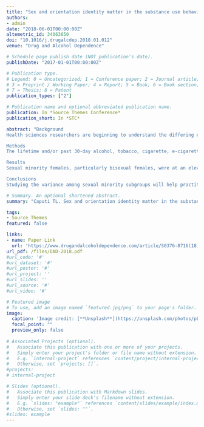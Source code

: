 ```yaml
---
title: "Sex and orientation identity matter in the substance use behaviors of sexual minority adolescents in the United States"
authors:
- admin
date: "2018-06-01T00:00:00Z"
altemetric_id: 34063650
doi: "10.1016/j.drugalcdep.2018.01.012"
venue: "Drug and Alcohol Dependence"

# Schedule page publish date (NOT publication's date). 
publishDate: "2017-01-01T00:00:00Z"

# Publication type.
# Legend: 0 = Uncategorized; 1 = Conference paper; 2 = Journal article;
# 3 = Preprint / Working Paper; 4 = Report; 5 = Book; 6 = Book section;
# 7 = Thesis; 8 = Patent 
publication_types: ["2"]

# Publication name and optional abbreviated publication name. 
publication: In *Source Themes Conference*
publication_short: In *STC*

abstract: "Background
Health sciences researchers are beginning to understand the differing experiences and health risks among sexual minority subgroups (i.e., those who describe themselves as homosexual/gay/lesbian, bisexual, or unsure/questioning). Such research can promote the allocation of resources to high-risk groups and the development of interventions tailored to their needs. The present study extends this line of research to substance use among adolescents.

Methods
The lifetime and/or past 30-day alcohol, tobacco, cigarette, e-cigarette, marijuana, prescription drug, and illicit drug use of sexual minority and heterosexual adolescents was analyzed using data from the 2015 National Youth Risk Behavior Survey. Controlling for confounders, separate logistic regression models were fit for each substance use outcome. A simulation-based strategy was employed to report adjusted risk ratios for each substance use outcome for each sexual minority subgroup.

Results
Sexual minority females, particularly bisexual females, were at an elevated risk for substance use. For example, compared to heterosexual females, sexual minority females were 1.35 (95%CI 1.16–1.56) times more likely to have used a substance in the past 30 days, and bisexual females had an even further elevated risk ratio (RR: 1.48, 95%CI 1.28–1.69).

Conclusions
Studying the variance among sexual minority subgroups will help practitioners, advocates, and policymakers identify high risk subgroups. In the case of substance use, this study suggests sexual minority females, particularly bisexual females, should become a target population for prevention and other interventions. The study conducts post-hoc analyses on secondary data, and so these results should be verified in more targeted studies."

# Summary. An optional shortened abstract.
summary: "Caputi TL. Sex and orientation identity matter in the substance use behaviors of sexual minority adolescents in the United States. Drug and Alcohol Dependence. 2018 Jun 1;187:142-8."

tags:
- Source Themes
featured: false

links:
- name: Paper Link
  url: 'https://www.drugandalcoholdependence.com/article/S0376-8716(18)30117-0/fulltext'
url_pdf: /files/DAD-2018.pdf
#url_code: '#'
#url_dataset: '#'
#url_poster: '#'
#url_project: ''
#url_slides: ''
#url_source: '#'
#url_video: '#'

# Featured image
# To use, add an image named `featured.jpg/png` to your page's folder. 
image:
  caption: 'Image credit: [**Unsplash**](https://unsplash.com/photos/pLCdAaMFLTE)'
  focal_point: ""
  preview_only: false
 
# Associated Projects (optional).
#   Associate this publication with one or more of your projects.
#   Simply enter your project's folder or file name without extension.
#   E.g. `internal-project` references `content/project/internal-project/index.md`.
#   Otherwise, set `projects: []`.
#projects:
# internal-project

# Slides (optional).
#   Associate this publication with Markdown slides.
#   Simply enter your slide deck's filename without extension.
#   E.g. `slides: "example"` references `content/slides/example/index.md`.
#   Otherwise, set `slides: ""`.
#slides: example
---
```

